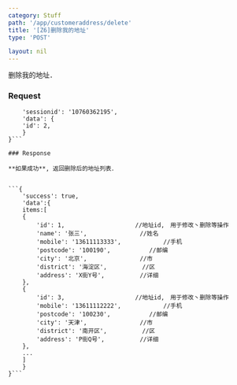 ```yaml
---
category: Stuff
path: '/app/customeraddress/delete'
title: '[Z6]删除我的地址'
type: 'POST'

layout: nil
---
```


删除我的地址．

### Request


```{
    'sessionid': '10760362195',
    'data': {
	'id': 2,				
    }
}```

### Response

**如果成功**, 返回删除后的地址列表．


```{
    'success': true,
    'data':{
	items:[
	{
	    'id': 1,					//地址id,　用于修改丶删除等操作
	    'name': '张三',				//姓名
	    'mobile': '13611113333',			//手机
	    'postcode': '100190',			//邮编
	    'city': '北京',				//市
	    'district': '海淀区',			//区
	    'address': 'X街Y号',			//详细
	},
	{
	    'id': 3,					//地址id,　用于修改丶删除等操作
	    'mobile': '13611112222',			//手机
	    'postcode': '100230',			//邮编
	    'city': '天津',				//市
	    'district': '南开区',			//区
	    'address': 'P街Q号',			//详细
	},
	...
	]
    }
}```


